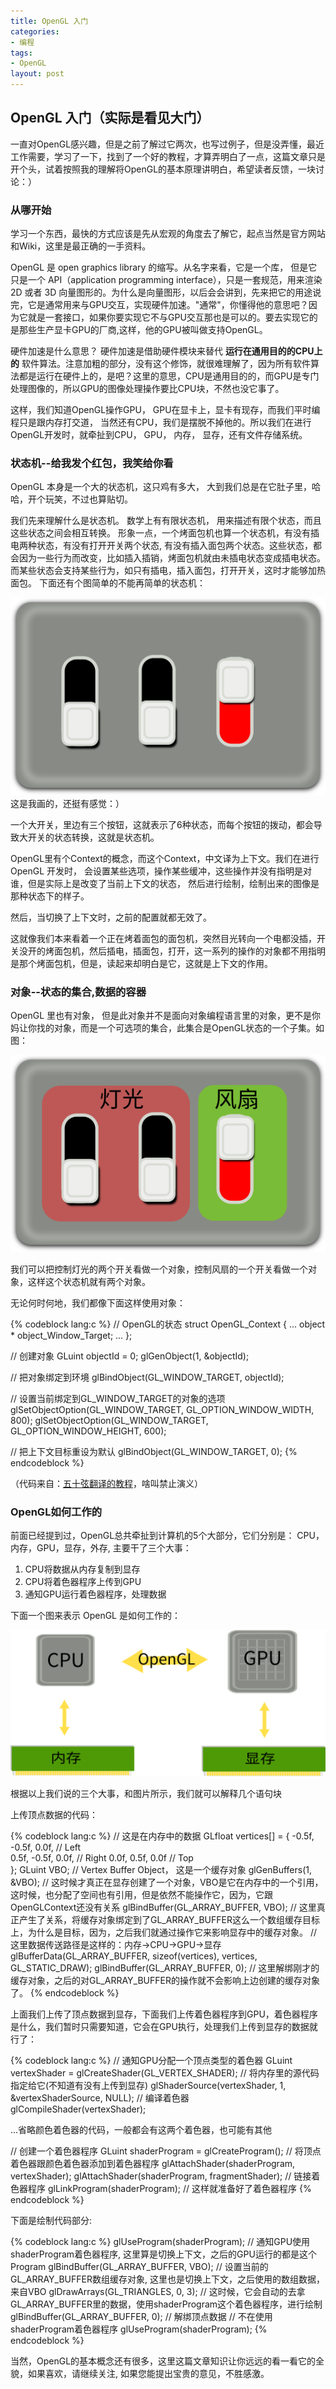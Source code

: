 ```yaml
---
title: OpenGL 入门
categories:
- 编程
tags:
- OpenGL
layout: post
---
```


## OpenGL 入门（实际是看见大门）

一直对OpenGL感兴趣，但是之前了解过它两次，也写过例子，但是没弄懂，最近工作需要，学习了一下，找到了一个好的教程，才算弄明白了一点，这篇文章只是开个头，试着按照我的理解将OpenGL的基本原理讲明白，希望读者反馈，一块讨论：）

### 从哪开始

学习一个东西，最快的方式应该是先从宏观的角度去了解它，起点当然是官方网站和Wiki，这里是最正确的一手资料。

OpenGL 是 open graphics library 的缩写。从名字来看，它是一个库， 但是它只是一个 API（application programming interface），只是一套规范，用来渲染 2D 或者 3D 向量图形的。为什么是向量图形，以后会会讲到，先来把它的用途说完，它是通常用来与GPU交互，实现硬件加速。"通常"，你懂得他的意思吧？因为它就是一套接口，如果你要实现它不与GPU交互那也是可以的。要去实现它的是那些生产显卡GPU的厂商,这样，他的GPU被叫做支持OpenGL。

硬件加速是什么意思？ 硬件加速是借助硬件模块来替代 **运行在通用目的的CPU上的** 软件算法。注意加粗的部分，没有这个修饰，就很难理解了，因为所有软件算法都是运行在硬件上的，是吧？这里的意思，CPU是通用目的的，而GPU是专门处理图像的，所以GPU的图像处理操作要比CPU块，不然也没它事了。

 这样，我们知道OpenGL操作GPU， GPU在显卡上，显卡有现存，而我们平时编程只是跟内存打交道， 当然还有CPU，我们是摆脱不掉他的。所以我们在进行OpenGL开发时，就牵扯到CPU， GPU， 内存， 显存，还有文件存储系统。

### 状态机--给我发个红包，我笑给你看

OpenGL 本身是一个大的状态机，这只鸡有多大， 大到我们总是在它肚子里，哈哈，开个玩笑，不过也算贴切。

我们先来理解什么是状态机。 数学上有有限状态机， 用来描述有限个状态，而且这些状态之间会相互转换。 形象一点，一个烤面包机也算一个状态机，有没有插电两种状态，有没有打开开关两个状态, 有没有插入面包两个状态。这些状态，都会因为一些行为而改变，比如插入插销，烤面包机就由未插电状态变成插电状态。而某些状态会支持某些行为，如只有插电，插入面包，打开开关，这时才能够加热面包。
下面还有个图简单的不能再简单的状态机：  

![](/public/img/state_machine.png)  
这是我画的，还挺有感觉：）  

一个大开关，里边有三个按钮，这就表示了6种状态，而每个按钮的拨动，都会导致大开关的状态转换，这就是状态机。

OpenGL里有个Context的概念，而这个Context，中文译为上下文。我们在进行 OpenGL 开发时， 会设置某些选项，操作某些缓冲，这些操作并没有指明是对谁，但是实际上是改变了当前上下文的状态， 然后进行绘制，绘制出来的图像是那种状态下的样子。

然后，当切换了上下文时，之前的配置就都无效了。  

这就像我们本来看着一个正在烤着面包的面包机，突然目光转向一个电都没插，开关没开的烤面包机，然后插电，插面包，打开，这一系列的操作的对象都不用指明是那个烤面包机，但是，读起来却明白是它，这就是上下文的作用。

### 对象--状态的集合,数据的容器

OpenGL 里也有对象， 但是此对象并不是面向对象编程语言里的对象，更不是你妈让你找的对象，而是一个可选项的集合，此集合是OpenGL状态的一个子集。如图：

![](/public/img/state_machine_with_object.png)  

我们可以把控制灯光的两个开关看做一个对象，控制风扇的一个开关看做一个对象，这样这个状态机就有两个对象。

无论何时何地，我们都像下面这样使用对象：  

{% codeblock lang:c %}
// OpenGL的状态
struct OpenGL_Context
{
    ...
    object * object_Window_Target;
    ...
};

// 创建对象
GLuint objectId = 0;
glGenObject(1, &objectId);

// 把对象绑定到环境
glBindObject(GL_WINDOW_TARGET, objectId);

// 设置当前绑定到GL_WINDOW_TARGET的对象的选项
glSetObjectOption(GL_WINDOW_TARGET, GL_OPTION_WINDOW_WIDTH, 800);
glSetObjectOption(GL_WINDOW_TARGET, GL_OPTION_WINDOW_HEIGHT, 600);

// 把上下文目标重设为默认
glBindObject(GL_WINDOW_TARGET, 0);
{% endcodeblock %}  

（代码来自：[五十弦翻译的教程](http://bullteacher.com/2-opengl.html)，啥叫禁止演义）

### OpenGL如何工作的

前面已经提到过，OpenGL总共牵扯到计算机的5个大部分，它们分别是：
CPU，内存，GPU，显存，外存, 主要干了三个大事：
1. CPU将数据从内存复制到显存
2. CPU将着色器程序上传到GPU
3. 通知GPU运行着色器程序，处理数据

下面一个图来表示 OpenGL 是如何工作的：

![](/public/img/OpenGL_how_work.png)  

根据以上我们说的三个大事，和图片所示，我们就可以解释几个语句块

上传顶点数据的代码：  

{% codeblock lang:c %}
// 这是在内存中的数据
GLfloat vertices[] = {
    -0.5f, -0.5f, 0.0f, // Left  
     0.5f, -0.5f, 0.0f, // Right
     0.0f,  0.5f, 0.0f  // Top   
};
GLuint VBO; // Vertex Buffer Object， 这是一个缓存对象
glGenBuffers(1, &VBO); // 这时候才真正在显存创建了一个对象，VBO是它在内存中的一个引用，这时候，也分配了空间也有引用，但是依然不能操作它，因为，它跟OpenGLContext还没有关系
glBindBuffer(GL_ARRAY_BUFFER, VBO); // 这里真正产生了关系，将缓存对象绑定到了GL_ARRAY_BUFFER这么一个数组缓存目标上，为什么是目标，因为，之后我们就通过操作它来影响显存中的缓存对象。
// 这里数据传送路径是这样的：内存->CPU->GPU->显存
glBufferData(GL_ARRAY_BUFFER, sizeof(vertices), vertices, GL_STATIC_DRAW);
glBindBuffer(GL_ARRAY_BUFFER, 0); // 这里解绑刚才的缓存对象，之后的对GL_ARRAY_BUFFER的操作就不会影响上边创建的缓存对象了。
{% endcodeblock %}  

上面我们上传了顶点数据到显存，下面我们上传着色器程序到GPU，着色器程序是什么，我们暂时只需要知道，它会在GPU执行，处理我们上传到显存的数据就行了：  

{% codeblock lang:c %}
// 通知GPU分配一个顶点类型的着色器
GLuint vertexShader = glCreateShader(GL_VERTEX_SHADER);
// 将内存里的源代码指定给它(不知道有没有上传到显存)
glShaderSource(vertexShader, 1, &vertexShaderSource, NULL);
// 编译着色器
glCompileShader(vertexShader);

...省略颜色着色器的代码，一般都会有这两个着色器，也可能有其他

// 创建一个着色器程序
GLuint shaderProgram = glCreateProgram();
// 将顶点着色器跟颜色着色器添加到着色器程序
glAttachShader(shaderProgram, vertexShader);
glAttachShader(shaderProgram, fragmentShader);
// 链接着色器程序
glLinkProgram(shaderProgram);
// 这样就准备好了着色器程序
{% endcodeblock %}  

下面是绘制代码部分:  

{% codeblock lang:c %}
glUseProgram(shaderProgram); // 通知GPU使用shaderProgram着色器程序, 这里算是切换上下文，之后的GPU运行的都是这个Program
glBindBuffer(GL_ARRAY_BUFFER, VBO); // 设置当前的GL_ARRAY_BUFFER数组缓存对象, 这里也是切换上下文，之后使用的数组数据，来自VBO
glDrawArrays(GL_TRIANGLES, 0, 3); // 这时候，它会自动的去拿GL_ARRAY_BUFFER里的数据，使用shaderProgram这个着色器程序，进行绘制
glBindBuffer(GL_ARRAY_BUFFER, 0); // 解绑顶点数据
// 不在使用shaderProgram着色器程序
glUseProgram(shaderProgram);
{% endcodeblock %}  

当然，OpenGL的基本概念还有很多，这里这篇文章知识让你远远的看一看它的全貌，如果喜欢，请继续关注, 如果您能提出宝贵的意见，不胜感激。